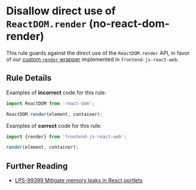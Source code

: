 # Disallow direct use of `ReactDOM.render` (no-react-dom-render)

This rule guards against the direct use of the `ReactDOM.render` API, in favor of our [custom `render` wrapper](https://github.com/brianchandotcom/liferay-portal/pull/77218) implemented in `frontend-js-react-web`.

## Rule Details

Examples of **incorrect** code for this rule:

```js
import ReactDOM from 'react-dom';

ReactDOM.render(element, container);
```

Examples of **correct** code for this rule:

```js
import {render} from 'frontend-js-react-web';

render(element, container);
```

## Further Reading

-   [LPS-99399 Mitigate memory leaks in React portlets](https://issues.liferay.com/browse/LPS-99399)
